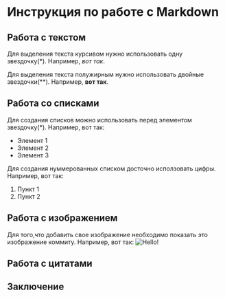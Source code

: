 # Инструкция по работе с Markdown

## Работа с текстом

Для выделения текста курсивом нужно использовать одну звездочку(*). Например, *вот так*.

Для выделения текста полужирным нужно использовать двойные звездочки(**). Например, **вот так**.

## Работа со списками

Для создания списков можно использовать перед элементом звездочку(*). Например, вот так:
* Элемент 1
* Элемент 2
* Элемент 3

Для создания нуммерованных списком досточно исползовать цифры. Например, вот так:
1. Пункт 1
2. Пункт 2

## Работа с изображением

Для того,что добавить свое изображение необходимо показать это изображение коммиту. Например, вот так:
![Hello!](hello.jpg)

## Работа с цитатами

## Заключение